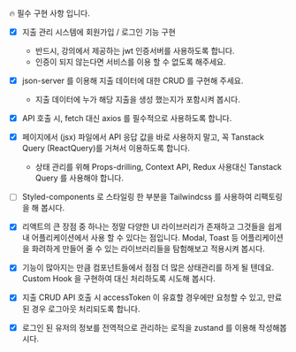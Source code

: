 <aside>
🔥 필수 구현 사항 입니다.
</aside>

- [x] 지출 관리 시스템에 회원가입 / 로그인 기능 구현
  - 반드시, 강의에서 제공하는 jwt 인증서버를 사용하도록 합니다.
  - 인증이 되지 않는다면 서비스를 이용 할 수 없도록 해주세요.
- [x] json-server 를 이용해 지출 데이터에 대한 CRUD 를 구현해 주세요.
  - 지출 데이터에 누가 해당 지출을 생성 했는지가 포함시켜 봅시다.
- [x] API 호출 시, fetch 대신 axios 를 필수적으로 사용하도록 합니다.
- [x] 페이지에서 (jsx) 파일에서 API 응답 값을 바로 사용하지 말고, 꼭 Tanstack Query (ReactQuery)를 거쳐서 이용하도록 합니다.

  - 상태 관리를 위해 Props-drilling, Context API, Redux 사용대신 Tanstack Query 를 사용해야 합니다.

- [ ] Styled-components 로 스타일링 한 부분을 Tailwindcss 를 사용하여 리팩토링을 해 봅시다.
- [x] 리액트의 큰 장점 중 하나는 정말 다양한 UI 라이브러리가 존재하고 그것들을 쉽게 내 어플리케이션에서 사용 할 수 있다는 점입니다. Modal, Toast 등 어플리케이션을 화려하게 만들어 줄 수 있는 라이브러리들을 탐험해보고 적용시켜 봅시다.
- [x] 기능이 많아지는 만큼 컴포넌트들에서 점점 더 많은 상태관리를 하게 될 텐데요. Custom Hook 을 구현하여 대신 처리하도록 시도해 봅시다.
- [x] 지출 CRUD API 호출 시 accessToken 이 유효할 경우에만 요청할 수 있고, 만료된 경우 로그아웃 처리되도록 합니다.
- [x] 로그인 된 유저의 정보를 전역적으로 관리하는 로직을 zustand 를 이용해 작성해봅시다.

